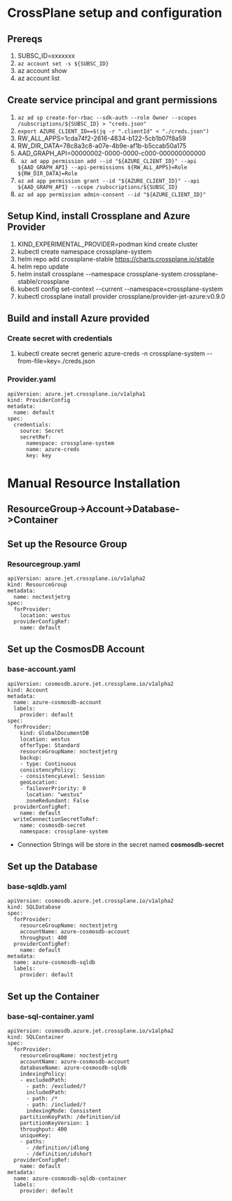 # CrossPlane setup and configuration
## Prereqs
1. SUBSC_ID=xxxxxxx
1. ```az account set -s ${SUBSC_ID}```
1. az account show
1. az account list

## Create service principal and grant permissions
1. ```az ad sp create-for-rbac --sdk-auth --role Owner --scopes /subscriptions/${SUBSC_ID} > "creds.json"```
1. ```export AZURE_CLIENT_ID==$(jq -r ".clientId" < "./creds.json")```
1. RW_ALL_APPS=1cda74f2-2616-4834-b122-5cb1b07f8a59
1. RW_DIR_DATA=78c8a3c8-a07e-4b9e-af1b-b5ccab50a175
1. AAD_GRAPH_API=00000002-0000-0000-c000-000000000000
1. ``` az ad app permission add --id "${AZURE_CLIENT_ID}" --api ${AAD_GRAPH_API} --api-permissions ${RW_ALL_APPS}=Role ${RW_DIR_DATA}=Role```
1. ```az ad app permission grant --id "${AZURE_CLIENT_ID}" --api ${AAD_GRAPH_API} --scope /subscriptions/${SUBSC_ID}``` 
1. ```az ad app permission admin-consent --id "${AZURE_CLIENT_ID}" ```


## Setup Kind, install Crossplane and Azure Provider 
1. KIND_EXPERIMENTAL_PROVIDER=podman kind create cluster
1. kubectl create namespace crossplane-system
1. helm repo add crossplane-stable https://charts.crossplane.io/stable
1. helm repo update
1. helm install crossplane --namespace crossplane-system crossplane-stable/crossplane
1. kubectl config set-context --current --namespace=crossplane-system
1. kubectl crossplane install provider crossplane/provider-jet-azure:v0.9.0

## Build and install Azure provided

### Create secret with credentials
1. kubectl create secret generic azure-creds -n crossplane-system --from-file=key=./creds.json

### Provider.yaml 
```
apiVersion: azure.jet.crossplane.io/v1alpha1
kind: ProviderConfig
metadata:
  name: default
spec:
  credentials:
    source: Secret
    secretRef:
      namespace: crossplane-system
      name: azure-creds
      key: key
```

# Manual Resource Installation

## **ResourceGroup->Account->Database->Container**


## Set up the Resource Group
### Resourcegroup.yaml
```
apiVersion: azure.jet.crossplane.io/v1alpha2
kind: ResourceGroup
metadata:
  name: noctestjetrg
spec:
  forProvider:
    location: westus
  providerConfigRef: 
    name: default
```


## Set up the CosmosDB Account
### base-account.yaml
```
apiVersion: cosmosdb.azure.jet.crossplane.io/v1alpha2
kind: Account
metadata:
  name: azure-cosmosdb-account
  labels:
    provider: default
spec:
  forProvider: 
    kind: GlobalDocumentDB 
    location: westus 
    offerType: Standard 
    resourceGroupName: noctestjetrg
    backup: 
    - type: Continuous 
    consistencyPolicy:
    - consistencyLevel: Session 
    geoLocation:
    - failoverPriority: 0 
      location: "westus" 
      zoneRedundant: False 
  providerConfigRef:
    name: default
  writeConnectionSecretToRef:
    name: cosmosdb-secret
    namespace: crossplane-system
```

* Connection Strings will be store in the secret named **cosmosdb-secret** 

## Set up the Database
### base-sqldb.yaml
```
apiVersion: cosmosdb.azure.jet.crossplane.io/v1alpha2
kind: SQLDatabase
spec:
  forProvider:
    resourceGroupName: noctestjetrg
    accountName: azure-cosmosdb-account
    throughput: 400
  providerConfigRef:
    name: default
metadata:
  name: azure-cosmosdb-sqldb
  labels:
    provider: default
```

## Set up the Container
### base-sql-container.yaml
```
apiVersion: cosmosdb.azure.jet.crossplane.io/v1alpha2
kind: SQLContainer
spec:
  forProvider:
    resourceGroupName: noctestjetrg
    accountName: azure-cosmosdb-account
    databaseName: azure-cosmosdb-sqldb
    indexingPolicy:
    - excludedPath:
      - path: /excluded/?
      includedPath:
      - path: /*
      - path: /included/?
      indexingMode: Consistent
    partitionKeyPath: /definition/id
    partitionKeyVersion: 1
    throughput: 400
    uniqueKey:
    - paths:
      - /definition/idlong
      - /definition/idshort
  providerConfigRef:
    name: default
metadata:
  name: azure-cosmosdb-sqldb-container
  labels:
    provider: default
```

